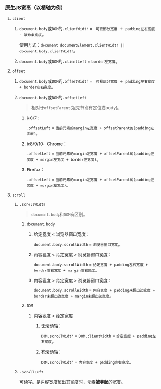 ### 原生JS宽高（以横轴为例）

1. `client`

    1. `document.body`或`DOM`的`.clientWidth` = ` 可视部分宽度 ＋ padding左右宽度 - 滚动条宽度`。

        使用方式：`document.documentElement.clientWidth || document.body.clientWidth`。
    2. `document.body`或`DOM`的`.clientLeft` = `border左宽度`。
2. `offset`

    1. `document.body`或`DOM`的`.offsetWidth` = ` 可视部分宽度 ＋ padding左右宽度 + border左右宽度`。
    2. `document.body`或`DOM`的`.offsetLeft`

        >相对于`offsetParent`(祖先节点有定位或body)。

        1. ie6/7：

            `.offsetLeft` = `当前元素的margin左宽度 + offsetParent的(padding左宽度)`。
        2. ie8/9/10、Chrome：

            `.offsetLeft` = `当前元素的margin左宽度 + offsetParent的(padding左宽度 + margin左宽度 + border左宽度)`。
        3. Firefox：

            `.offsetLeft` = `当前元素的margin左宽度 + offsetParent的(padding左宽度 + margin左宽度)`。
3. `scroll`

    1. `.scrollWidth`

        >`document.body`和`DOM`有区别。

        1. `document.body`

            1. 给定宽度 < 浏览器窗口宽度：

                `document.body.scrollWidth` = `浏览器窗口宽度`。
            2. 内容宽度 < 给定宽度 > 浏览器窗口宽度：

                `document.body.scrollWidth` = `给定宽度 + padding左右宽度 + border左右宽度 + margin左右宽度`。
            3. 内容宽度 > 给定宽度 > 浏览器窗口宽度：

                `document.body.scrollWidth` = `内容宽度 + padding未超出边宽度 + border未超出边宽度 + margin未超出边宽度`。
        2. `DOM`

            1. 内容宽度 < 给定宽度

                1. 无滚动轴：

                    `DOM.scrollWidth` = `DOM.clientWidth` = `给定宽度 + padding左右宽度`。
                2. 有滚动轴：

                    `DOM.scrollWidth` = `内容宽度 + padding左右宽度`。
    2. `.scrollLeft`

        可读写。是内容宽度超出其宽度时，元素**被卷起**的宽度。

